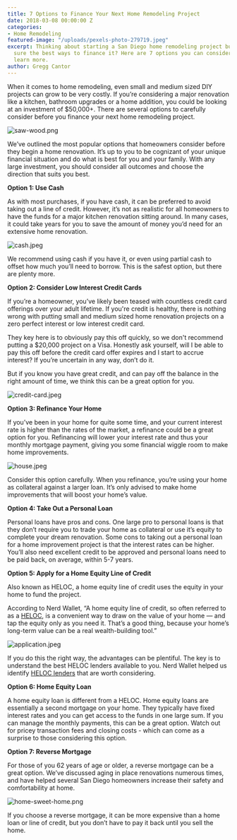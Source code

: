 ```yaml
---
title: 7 Options to Finance Your Next Home Remodeling Project
date: 2018-03-08 00:00:00 Z
categories:
- Home Remodeling
featured-image: "/uploads/pexels-photo-279719.jpeg"
excerpt: Thinking about starting a San Diego home remodeling project but you’re not
  sure the best ways to finance it? Here are 7 options you can consider. Click to
  learn more.
author: Gregg Cantor
---
```


When it comes to home remodeling, even small and medium sized DIY projects can grow to be very costly. If you’re considering a major renovation like a kitchen, bathroom upgrades or a home addition, you could be looking at an investment of $50,000\+. There are several options to carefully consider before you finance your next home remodeling project.

![saw-wood.png](/uploads/saw-wood.png)

We’ve outlined the most popular options that homeowners consider before they begin a home renovation. It’s up to you to be cognizant of your unique financial situation and do what is best for you and your family. With any large investment, you should consider all outcomes and choose the direction that suits you best.

**Option 1: Use Cash**

As with most purchases, if you have cash, it can be preferred to avoid taking out a line of credit. However, it’s not as realistic for all homeowners to have the funds for a major kitchen renovation sitting around. In many cases, it could take years for you to save the amount of money you’d need for an extensive home renovation.

![cash.jpeg](/uploads/cash.jpeg)

We recommend using cash if you have it, or even using partial cash to offset how much you’ll need to borrow. This is the safest option, but there are plenty more.

**Option 2: Consider Low Interest Credit Cards**

If you’re a homeowner, you’ve likely been teased with countless credit card offerings over your adult lifetime. If you're credit is healthy, there is nothing wrong with putting small and medium sized home renovation projects on a zero perfect interest or low interest credit card.

They key here is to obviously pay this off quickly, so we don't recommend putting a $20,000 project on a Visa. Honestly ask yourself, will I be able to pay this off before the credit card offer expires and I start to accrue interest? If you’re uncertain in any way, don’t do it.

But if you know you have great credit, and can pay off the balance in the right amount of time, we think this can be a great option for you.

![credit-card.jpeg](/uploads/credit-card.jpeg)

**Option 3: Refinance Your Home**

If you’ve been in your home for quite some time, and your current interest rate is higher than the rates of the market, a refinance could be a great option for you. Refinancing will lower your interest rate and thus your monthly mortgage payment, giving you some financial wiggle room to make home improvements.

![house.jpeg](/uploads/house.jpeg)

Consider this option carefully. When you refinance, you’re using your home as collateral against a larger loan. It’s only advised to make home improvements that will boost your home’s value.

**Option 4: Take Out a Personal Loan**

Personal loans have pros and cons. One large pro to personal loans is that they don’t require you to trade your home as collateral or use it’s equity to complete your dream renovation. Some cons to taking out a personal loan for a home improvement project is that the interest rates can be higher. You’ll also need excellent credit to be approved and personal loans need to be paid back, on average, within 5-7 years.

**Option 5: Apply for a Home Equity Line of Credit**

Also known as HELOC, a home equity line of credit uses the equity in your home to fund the project.

According to Nerd Wallet, “A home equity line of credit, so often referred to as a [HELOC](https://www.nerdwallet.com/blog/mortgages/home-equity-line-of-credit/), is a convenient way to draw on the value of your home — and tap the equity only as you need it. That’s a good thing, because your home’s long-term value can be a real wealth-building tool.”

![application.jpeg](/uploads/application.jpeg)

If you do this the right way, the advantages can be plentiful. The key is to understand the best HELOC lenders available to you. Nerd Wallet helped us identify [HELOC lenders](https://www.nerdwallet.com/blog/mortgages/best-heloc-lenders/) that are worth considering.

**Option 6: Home Equity Loan**

A home equity loan is different from a HELOC. Home equity loans are essentially a second mortgage on your home. They typically have fixed interest rates and you can get access to the funds in one large sum. If you can manage the monthly payments, this can be a great option. Watch out for pricey transaction fees and closing costs - which can come as a surprise to those considering this option.

**Option 7: Reverse Mortgage**

For those of you 62 years of age or older, a reverse mortgage can be a great option. We’ve discussed aging in place renovations numerous times, and have helped several San Diego homeowners increase their safety and comfortability at home.

![home-sweet-home.png](/uploads/home-sweet-home.png)

If you choose a reverse mortgage, it can be more expensive than a home loan or line of credit, but you don’t have to pay it back until you sell the home.